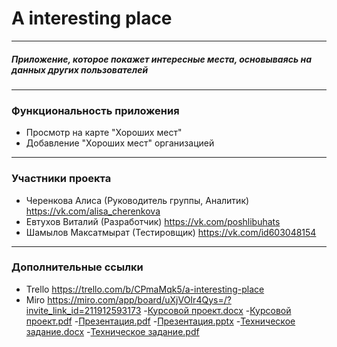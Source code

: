 # A interesting place
____
##### Приложение, которое покажет интересные места, основываясь на данных других пользователей
____
### Функциональность приложения 
- Просмотр на карте "Хороших мест" 
- Добавление "Хороших мест" организацией
____

### Участники проекта 
 - Черенкова Алиса (Руководитель группы, Аналитик) https://vk.com/alisa_cherenkova
 - Евтухов Виталий (Разработчик) https://vk.com/poshlibuhats
 - Шамылов Максатмырат (Тестировщик) https://vk.com/id603048154
____

### Дополнительные ссылки
- Trello  https://trello.com/b/CPmaMqk5/a-interesting-place
- Miro  https://miro.com/app/board/uXjVOIr4Qys=/?invite_link_id=211912593173
-[Курсовой проект.docx](https://github.com/alisacherenkova/A-interesting-place/files/8857211/default.docx)
-[Курсовой проект.pdf](https://github.com/alisacherenkova/A-interesting-place/files/8857213/default.pdf)
-[Презентация.pdf](https://github.com/alisacherenkova/A-interesting-place/files/8857214/default.pdf)
-[Презентация.pptx](https://github.com/alisacherenkova/A-interesting-place/files/8857215/default.pptx)
-[Техническое задание.docx](https://github.com/alisacherenkova/A-interesting-place/files/8857217/default.docx)
-[Техническое задание.pdf](https://github.com/alisacherenkova/A-interesting-place/files/8857218/default.pdf)
